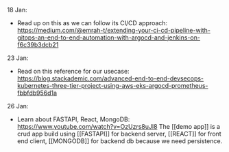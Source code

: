 18 Jan:
- Read up on this as we can follow its CI/CD approach:
	 https://medium.com/@emrah-t/extending-your-ci-cd-pipeline-with-gitops-an-end-to-end-automation-with-argocd-and-jenkins-on-f6c39b3dcb21

23 Jan:
- Read on this reference for our usecase: 
	https://blog.stackademic.com/advanced-end-to-end-devsecops-kubernetes-three-tier-project-using-aws-eks-argocd-prometheus-fbbfdb956d1a

26 Jan:
- Learn about FASTAPI, React, MongoDB:
	https://www.youtube.com/watch?v=OzUzrs8uJl8
	The [[demo app]] is a crud app build using [[FASTAPI]] for backend server, [[REACT]] for front end client, [[MONGODB]] for backend db because we need persistence.
	
